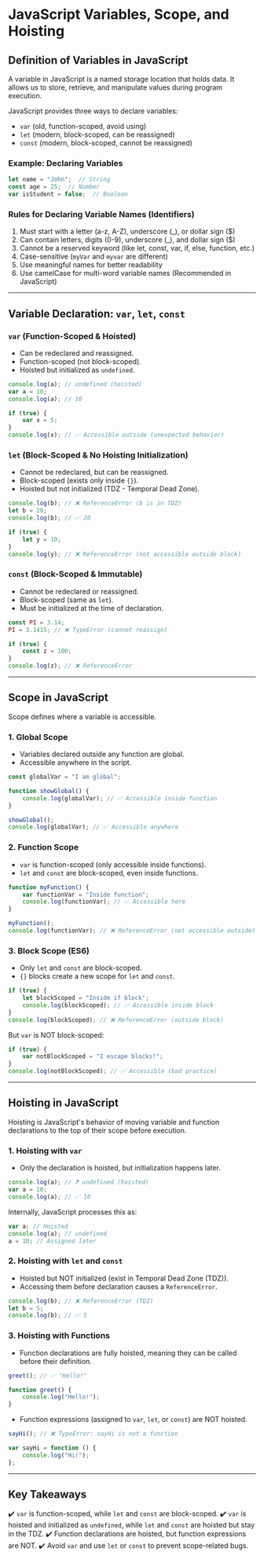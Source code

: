 # JavaScript Variables, Scope, and Hoisting

## Definition of Variables in JavaScript
A variable in JavaScript is a named storage location that holds data. It allows us to store, retrieve, and manipulate values during program execution.

JavaScript provides three ways to declare variables:
- `var` (old, function-scoped, avoid using)
- `let` (modern, block-scoped, can be reassigned)
- `const` (modern, block-scoped, cannot be reassigned)

### Example: Declaring Variables
```js
let name = "John";  // String
const age = 25;  // Number
var isStudent = false;  // Boolean
```

### Rules for Declaring Variable Names (Identifiers)
1. Must start with a letter (a-z, A-Z), underscore (_), or dollar sign ($)
2. Can contain letters, digits (0-9), underscore (_), and dollar sign ($)
3. Cannot be a reserved keyword (like let, const, var, if, else, function, etc.)
4. Case-sensitive (`myVar` and `myvar` are different)
5. Use meaningful names for better readability
6. Use camelCase for multi-word variable names (Recommended in JavaScript)

---

## Variable Declaration: `var`, `let`, `const`

### `var` (Function-Scoped & Hoisted)
- Can be redeclared and reassigned.
- Function-scoped (not block-scoped).
- Hoisted but initialized as `undefined`.

```js
console.log(a); // undefined (hoisted)
var a = 10;
console.log(a); // 10

if (true) {
    var x = 5;
}
console.log(x); // ✅ Accessible outside (unexpected behavior)
```

### `let` (Block-Scoped & No Hoisting Initialization)
- Cannot be redeclared, but can be reassigned.
- Block-scoped (exists only inside `{}`).
- Hoisted but not initialized (TDZ - Temporal Dead Zone).

```js
console.log(b); // ❌ ReferenceError (b is in TDZ)
let b = 20;
console.log(b); // ✅ 20

if (true) {
    let y = 10;
}
console.log(y); // ❌ ReferenceError (not accessible outside block)
```

### `const` (Block-Scoped & Immutable)
- Cannot be redeclared or reassigned.
- Block-scoped (same as `let`).
- Must be initialized at the time of declaration.

```js
const PI = 3.14;
PI = 3.1415; // ❌ TypeError (cannot reassign)

if (true) {
    const z = 100;
}
console.log(z); // ❌ ReferenceError
```

---

## Scope in JavaScript
Scope defines where a variable is accessible.

### 1. Global Scope
- Variables declared outside any function are global.
- Accessible anywhere in the script.

```js
const globalVar = "I am global";

function showGlobal() {
    console.log(globalVar); // ✅ Accessible inside function
}

showGlobal();
console.log(globalVar); // ✅ Accessible anywhere
```

### 2. Function Scope
- `var` is function-scoped (only accessible inside functions).
- `let` and `const` are block-scoped, even inside functions.

```js
function myFunction() {
    var functionVar = "Inside function";
    console.log(functionVar); // ✅ Accessible here
}

myFunction();
console.log(functionVar); // ❌ ReferenceError (not accessible outside)
```

### 3. Block Scope (ES6)
- Only `let` and `const` are block-scoped.
- `{}` blocks create a new scope for `let` and `const`.

```js
if (true) {
    let blockScoped = "Inside if block";
    console.log(blockScoped); // ✅ Accessible inside block
}
console.log(blockScoped); // ❌ ReferenceError (outside block)
```

But `var` is NOT block-scoped:

```js
if (true) {
    var notBlockScoped = "I escape blocks!";
}
console.log(notBlockScoped); // ✅ Accessible (bad practice)
```

---

## Hoisting in JavaScript
Hoisting is JavaScript's behavior of moving variable and function declarations to the top of their scope before execution.

### 1. Hoisting with `var`
- Only the declaration is hoisted, but initialization happens later.

```js
console.log(a); // ❓ undefined (hoisted)
var a = 10;
console.log(a); // ✅ 10
```

Internally, JavaScript processes this as:

```js
var a; // Hoisted
console.log(a); // undefined
a = 10; // Assigned later
```

### 2. Hoisting with `let` and `const`
- Hoisted but NOT initialized (exist in Temporal Dead Zone (TDZ)).
- Accessing them before declaration causes a `ReferenceError`.

```js
console.log(b); // ❌ ReferenceError (TDZ)
let b = 5;
console.log(b); // ✅ 5
```

### 3. Hoisting with Functions
- Function declarations are fully hoisted, meaning they can be called before their definition.

```js
greet(); // ✅ "Hello!"

function greet() {
    console.log("Hello!");
}
```

- Function expressions (assigned to `var`, `let`, or `const`) are NOT hoisted.

```js
sayHi(); // ❌ TypeError: sayHi is not a function

var sayHi = function () {
    console.log("Hi!");
};
```

---

## Key Takeaways
✔️ `var` is function-scoped, while `let` and `const` are block-scoped.
✔️ `var` is hoisted and initialized as `undefined`, while `let` and `const` are hoisted but stay in the TDZ.
✔️ Function declarations are hoisted, but function expressions are NOT.
✔️ Avoid `var` and use `let` or `const` to prevent scope-related bugs.
